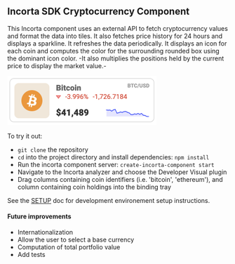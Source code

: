 ## Incorta SDK Cryptocurrency Component

This Incorta component uses an external API to fetch cryptocurrency values and format
the data into tiles. It also fetches price history for 24 hours and displays a sparkline. It refreshes the data periodically. It displays an icon for each coin and computes the color for the surrounding rounded box using the dominant icon color. -It also multiplies the positions held by the current price to display the market value.-

<img width="341" alt="Sample of rendered crypto tile" src="assets/tile_sample.png">

To try it out:

- `git clone` the repository
- `cd` into the project directory and install dependencies: `npm install`
- Run the incorta component server: `create-incorta-component start`
- Navigate to the Incorta analyzer and choose the Developer Visual plugin
- Drag columns containing coin identifiers (i.e. 'bitcoin', 'ethereum'), and column containing coin holdings into the binding tray

See the [SETUP](./SETUP.md) doc for development environement setup instructions.

#### Future improvements

- Internationalization
- Allow the user to select a base currency
- Computation of total portfolio value
- Add tests
